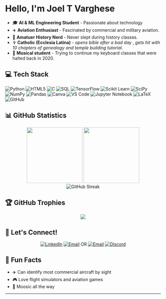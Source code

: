 # Hello, I'm Joel T Varghese

- 🎓  **AI & ML Engineering Student** - Passionate about technology
- ✈️  **Aviation Enthusiast** - Fascinated by commercial and military aviation.  
- 📜  **Amatuer History Nerd** - Never slept during history classes.
-  ✞  **Catholic (Ecclesia Latina)** - *opens bible after a bad day* , *gets hit with 10 chapters of genealogy and temple building tutorial*.
- 🎹  **Musical student** - Trying to continue my keyboard classes that were halted back in 2020.

## 💻 Tech Stack

![Python](https://img.shields.io/badge/Python-3776AB?style=for-the-badge&logo=python&logoColor=white)
![HTML5](https://img.shields.io/badge/HTML5-E34F26?style=for-the-badge&logo=html5&logoColor=white)
![C](https://img.shields.io/badge/C-00599C?style=for-the-badge&logo=c&logoColor=white)
![SQL](https://img.shields.io/badge/SQL-4479A1?style=for-the-badge&logo=oracle&logoColor=white)
![TensorFlow](https://img.shields.io/badge/TensorFlow-FF6F00?style=for-the-badge&logo=tensorflow&logoColor=white)
![Scikit Learn](https://img.shields.io/badge/scikit_learn-F7931E?style=for-the-badge&logo=scikit-learn&logoColor=white)
![SciPy](https://img.shields.io/badge/SciPy-654FF0?style=for-the-badge&logo=SciPy&logoColor=white)
![NumPy](https://img.shields.io/badge/numpy-%23013243.svg?style=for-the-badge&logo=numpy&logoColor=white)
![Pandas](https://img.shields.io/badge/pandas-%23150458.svg?style=for-the-badge&logo=pandas&logoColor=white)
![Canva](https://img.shields.io/badge/Canva-%2300C4CC.svg?&style=for-the-badge&logo=Canva&logoColor=white)
![VS Code](https://img.shields.io/badge/Visual_Studio_Code-0078D4?style=for-the-badge&logo=visual%20studio%20code&logoColor=white)
![Jupyter Notebook](https://img.shields.io/badge/Jupyter-F37626.svg?&style=for-the-badge&logo=Jupyter&logoColor=white)
![LaTeX](https://img.shields.io/badge/LaTeX-47A141?style=for-the-badge&logo=LaTeX&logoColor=white)
![GitHub](https://img.shields.io/badge/GitHub-181717?style=for-the-badge&logo=github&logoColor=white)

## 📊 GitHub Statistics

<div align="center">
  <img height="180em" src="https://github-readme-stats.vercel.app/api?username=YOUR_GITHUB_USERNAME&show_icons=true&theme=radical&include_all_commits=true&count_private=true"/>
  <img height="180em" src="https://github-readme-stats.vercel.app/api/top-langs/?username=YOUR_GITHUB_USERNAME&layout=compact&langs_count=8&theme=radical"/>
</div>

<div align="center">
  <img src="https://github-readme-streak-stats.demolab.com/?user=YOUR_GITHUB_USERNAME&theme=radical" alt="GitHub Streak" />
</div>

## 🏆 GitHub Trophies
<div align="center">
  <img src="https://github-profile-trophy.vercel.app/?username=YOUR_GITHUB_USERNAME&theme=radical&row=1&column=7&margin-h=15&margin-w=5&no-bg=true" />
</div>


## 🤝 Let's Connect!

<div align="center">
  
[![LinkedIn](https://img.shields.io/badge/LinkedIn-0077B5?style=for-the-badge&logo=linkedin&logoColor=white)]([https://linkedin.com/in/yourprofile](https://www.linkedin.com/in/joel-t-varghese-21806330a/))
[![Email](https://img.shields.io/badge/Email-D14836?style=for-the-badge&logo=gmail&logoColor=white)](mailto:joeltvarghese6@gmail.com) OR [![Email](https://img.shields.io/badge/Email-D14836?style=for-the-badge&logo=gmail&logoColor=white)](mailto:sirjoeltv@gmail.com)
[![Discord](https://img.shields.io/badge/Discord-Join_Server-7289DA?style=for-the-badge&logo=discord&logoColor=white)](https://discord.gg/kfuf2y4J)



</div>

## 💭 Fun Facts

- ✈️ Can identify most commercial aircraft by sight
- 🎮 Love flight simulators and aviation games
- 🎵 Moosic all the way

---
